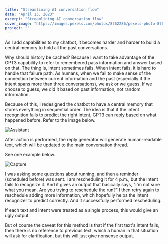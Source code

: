 ```yaml
---
title: "Streamlining AI conversation flow"
date: "April 13, 2023"
excerpt: "Streamlining AI conversation flow"
cover_image: "https://images.pexels.com/photos/8762286/pexels-photo-8762286.jpeg?auto=compress&cs=tinysrgb&w=1260&h=750&dpr=1"
project: ""
---
```


As I add capabilities to my chatbot, it becomes harder and harder to build a central memory to hold all the past conversations. 

Why should history be cached? Because I want to take advantage of the GPT3 capability to refer to remembered pass information and answer based on that. The thing is, intent sometimes fails. When intent fails, it is hard to handle that failure path. As humans, when we fail to make sense of the connection between current information and the past (especially if the intent spans more than three conversations), we ask or we guess. If we choose to guess, we did it based on past information, not random information.

Because of this, I redesigned the chatbot to have a central memory that stores everything in sequential order. The idea is that if the intent recognition fails to predict the right intent, GPT3 can reply based on what happened before. Refer to the image below.

![Assistant](https://user-images.githubusercontent.com/49480914/231687028-757931ec-577c-460e-a001-62d0bebcaded.jpg)

After action is performed, the reply generator will generate human-readable text, which will be updated to the main conversation thread.

See one example below.

![Capture](https://user-images.githubusercontent.com/49480914/231687666-eb0a1645-9dc0-4df0-97fb-2c5cf4eb04ca.PNG)

I was asking some questions about running, and then a reminder (scheduled before) was sent. I am rescheduling it for 4 p.m., but the intent fails to recognize it. And it gives an output that basically says, "I'm not sure what you mean. Are you trying to reschedule the run?" I then retry again to reschedule adding more information, which hopefully helps the intent recognizer to predict correctly. And it successfully performed rescheduling. 

If each text and intent were treated as a single process, this would give an ugly output. 

But of course the caveat for this method is that if the first text's intent fails, then there is no reference to previous text, which a human in that situation will ask for clarification, but this will just give nonsense output.
